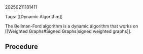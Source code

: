 20250211181411

Tags: [[Dynamic Algorithm]]

The Bellman-Ford algorithm is a dynamic algorithm that works on [[Weighted Graphs#Signed Graphs|signed weighted graphs]]. 

## Procedure
